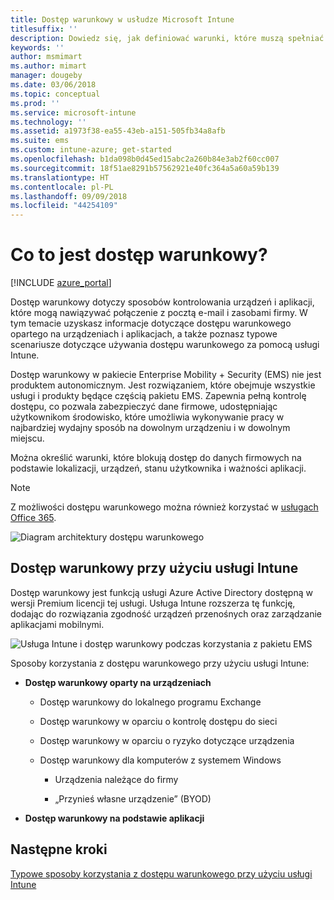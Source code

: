 ```yaml
---
title: Dostęp warunkowy w usłudze Microsoft Intune
titlesuffix: ''
description: Dowiedz się, jak definiować warunki, które muszą spełniać użytkownicy, urządzenia i aplikacje, aby uzyskać dostęp do zasobów firmy w usłudze Microsoft Intune.
keywords: ''
author: msmimart
ms.author: mimart
manager: dougeby
ms.date: 03/06/2018
ms.topic: conceptual
ms.prod: ''
ms.service: microsoft-intune
ms.technology: ''
ms.assetid: a1973f38-ea55-43eb-a151-505fb34a8afb
ms.suite: ems
ms.custom: intune-azure; get-started
ms.openlocfilehash: b1da098b0d45ed15abc2a260b84e3ab2f60cc007
ms.sourcegitcommit: 18f51ae8291b57562921e40fc364a5a60a59b139
ms.translationtype: HT
ms.contentlocale: pl-PL
ms.lasthandoff: 09/09/2018
ms.locfileid: "44254109"
---
```

# <a name="whats-conditional-access"></a>Co to jest dostęp warunkowy?

[!INCLUDE [azure_portal](./includes/azure_portal.md)]

Dostęp warunkowy dotyczy sposobów kontrolowania urządzeń i aplikacji, które mogą nawiązywać połączenie z pocztą e-mail i zasobami firmy. W tym temacie uzyskasz informacje dotyczące dostępu warunkowego opartego na urządzeniach i aplikacjach, a także poznasz typowe scenariusze dotyczące używania dostępu warunkowego za pomocą usługi Intune.

Dostęp warunkowy w pakiecie Enterprise Mobility + Security (EMS) nie jest produktem autonomicznym. Jest rozwiązaniem, które obejmuje wszystkie usługi i produkty będące częścią pakietu EMS. Zapewnia pełną kontrolę dostępu, co pozwala zabezpieczyć dane firmowe, udostępniając użytkownikom środowisko, które umożliwia wykonywanie pracy w najbardziej wydajny sposób na dowolnym urządzeniu i w dowolnym miejscu.

Można określić warunki, które blokują dostęp do danych firmowych na podstawie lokalizacji, urządzeń, stanu użytkownika i ważności aplikacji.

> [!NOTE] 
> Z możliwości dostępu warunkowego można również korzystać w [usługach Office 365](https://blogs.technet.microsoft.com/wbaer/2017/02/17/conditional-access-policies-with-sharepoint-online-and-onedrive-for-business/).

![Diagram architektury dostępu warunkowego](./media/ca-diagram-1.png)

## <a name="conditional-access-with-intune"></a>Dostęp warunkowy przy użyciu usługi Intune

Dostęp warunkowy jest funkcją usługi Azure Active Directory dostępną w wersji Premium licencji tej usługi. Usługa Intune rozszerza tę funkcję, dodając do rozwiązania zgodność urządzeń przenośnych oraz zarządzanie aplikacjami mobilnymi. 

![Usługa Intune i dostęp warunkowy podczas korzystania z pakietu EMS](./media/intune-with-ca-1.png)

Sposoby korzystania z dostępu warunkowego przy użyciu usługi Intune:

-   **Dostęp warunkowy oparty na urządzeniach**

    -   Dostęp warunkowy do lokalnego programu Exchange

    -   Dostęp warunkowy w oparciu o kontrolę dostępu do sieci

    -   Dostęp warunkowy w oparciu o ryzyko dotyczące urządzenia

    -   Dostęp warunkowy dla komputerów z systemem Windows

        -   Urządzenia należące do firmy

        -   „Przynieś własne urządzenie” (BYOD)

-   **Dostęp warunkowy na podstawie aplikacji**

## <a name="next-steps"></a>Następne kroki

[Typowe sposoby korzystania z dostępu warunkowego przy użyciu usługi Intune](conditional-access-intune-common-ways-use.md)
